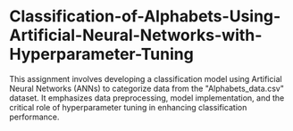 # Classification-of-Alphabets-Using-Artificial-Neural-Networks-with-Hyperparameter-Tuning
This assignment involves developing a classification model using Artificial Neural Networks (ANNs) to categorize data from the "Alphabets_data.csv" dataset. It emphasizes data preprocessing, model implementation, and the critical role of hyperparameter tuning in enhancing classification performance.

